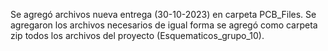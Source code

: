 Se agregó archivos nueva entrega (30-10-2023) en carpeta PCB_Files. Se agregaron los archivos necesarios de igual forma se agregó como carpeta zip todos los archivos del proyecto (Esquematicos_grupo_10).
